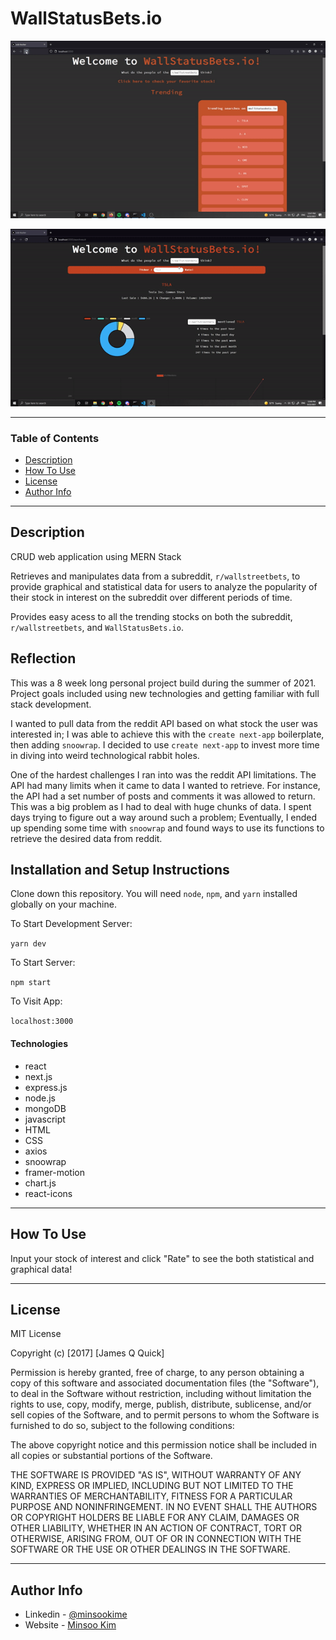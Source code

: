 # WallStatusBets.io

![Alt Text](/client/my-app/public/home.gif)

![Alt Text](/client/my-app/public/searchResult.gif)

---

### Table of Contents

- [Description](#description)
- [How To Use](#how-to-use)
- [License](#license)
- [Author Info](#author-info)

---

## Description

CRUD web application using MERN Stack

Retrieves and manipulates data from a subreddit, ```r/wallstreetbets```, to provide graphical and statistical data for users to analyze the popularity of their stock in interest on the subreddit over different periods of time.

Provides easy acess to all the trending stocks on both the subreddit, ```r/wallstreetbets```, and ```WallStatusBets.io```.

## Reflection

This was a 8 week long personal project build during the summer of 2021. Project goals included using new technologies and getting familiar with full stack development.

I wanted to pull data from the reddit API based on what stock the user was interested in; I was able to achieve this with the ```create next-app``` boilerplate, then adding ```snoowrap```. I decided to use ```create next-app``` to invest more time in diving into weird technological rabbit holes.

One of the hardest challenges I ran into was the reddit API limitations. The API had many limits when it came to data I wanted to retrieve. For instance, the API had a set number of posts and comments it was allowed to return. This was a big problem as I had to deal with huge chunks of data. I spent days trying to figure out a way around such a problem; Eventually, I ended up spending some time with ```snoowrap``` and found ways to use its functions to retrieve the desired data from reddit.

## Installation and Setup Instructions

Clone down this repository. You will need ```node```, ```npm```, and ```yarn``` installed globally on your machine.

To Start Development Server:

```yarn dev```

To Start Server:

```npm start```

To Visit App:

```localhost:3000```

#### Technologies

- react
- next.js
- express.js
- node.js
- mongoDB
- javascript
- HTML
- CSS
- axios
- snoowrap
- framer-motion
- chart.js
- react-icons

---

## How To Use

Input your stock of interest and click "Rate" to see the both statistical and graphical data!

---

## License

MIT License

Copyright (c) [2017] [James Q Quick]

Permission is hereby granted, free of charge, to any person obtaining a copy
of this software and associated documentation files (the "Software"), to deal
in the Software without restriction, including without limitation the rights
to use, copy, modify, merge, publish, distribute, sublicense, and/or sell
copies of the Software, and to permit persons to whom the Software is
furnished to do so, subject to the following conditions:

The above copyright notice and this permission notice shall be included in all
copies or substantial portions of the Software.

THE SOFTWARE IS PROVIDED "AS IS", WITHOUT WARRANTY OF ANY KIND, EXPRESS OR
IMPLIED, INCLUDING BUT NOT LIMITED TO THE WARRANTIES OF MERCHANTABILITY,
FITNESS FOR A PARTICULAR PURPOSE AND NONINFRINGEMENT. IN NO EVENT SHALL THE
AUTHORS OR COPYRIGHT HOLDERS BE LIABLE FOR ANY CLAIM, DAMAGES OR OTHER
LIABILITY, WHETHER IN AN ACTION OF CONTRACT, TORT OR OTHERWISE, ARISING FROM,
OUT OF OR IN CONNECTION WITH THE SOFTWARE OR THE USE OR OTHER DEALINGS IN THE
SOFTWARE.

---

## Author Info

- Linkedin - [@minsookime](https://www.linkedin.com/in/minsookime/)
- Website - [Minsoo Kim](https://minsooerickim.github.io/)

